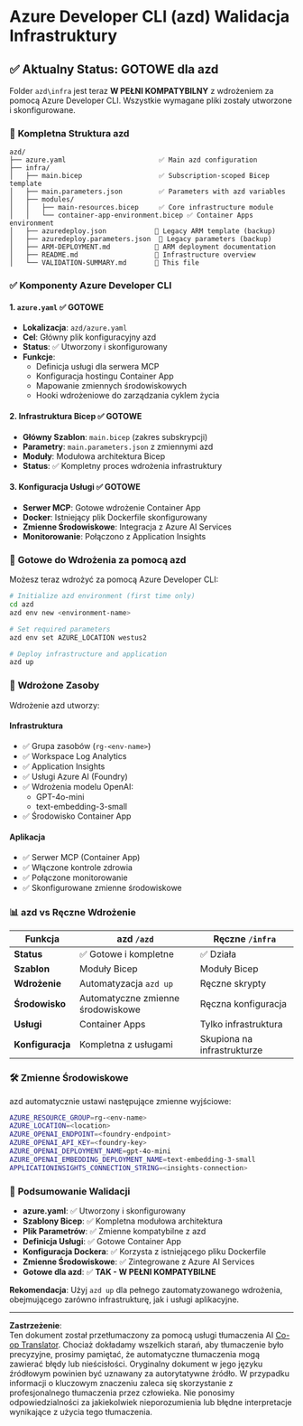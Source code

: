 <!--
CO_OP_TRANSLATOR_METADATA:
{
  "original_hash": "20ed201aa472e9936f4e0c5144626011",
  "translation_date": "2025-09-30T12:55:19+00:00",
  "source_file": "azd/infra/VALIDATION-SUMMARY.md",
  "language_code": "pl"
}
-->
# Azure Developer CLI (azd) Walidacja Infrastruktury

## ✅ **Aktualny Status: GOTOWE dla azd**

Folder `azd\infra` jest teraz **W PEŁNI KOMPATYBILNY** z wdrożeniem za pomocą Azure Developer CLI. Wszystkie wymagane pliki zostały utworzone i skonfigurowane.

### 📁 **Kompletna Struktura azd**
```
azd/
├── azure.yaml                       ✅ Main azd configuration
├── infra/
│   ├── main.bicep                   ✅ Subscription-scoped Bicep template
│   ├── main.parameters.json         ✅ Parameters with azd variables
│   ├── modules/
│   │   ├── main-resources.bicep     ✅ Core infrastructure module
│   │   └── container-app-environment.bicep ✅ Container Apps environment
│   ├── azuredeploy.json            📄 Legacy ARM template (backup)
│   ├── azuredeploy.parameters.json  📄 Legacy parameters (backup)
│   ├── ARM-DEPLOYMENT.md           📄 ARM deployment documentation
│   ├── README.md                   📄 Infrastructure overview
│   └── VALIDATION-SUMMARY.md       📝 This file
```

### ✅ **Komponenty Azure Developer CLI**

#### 1. `azure.yaml` ✅ **GOTOWE**
- **Lokalizacja**: `azd/azure.yaml`
- **Cel**: Główny plik konfiguracyjny azd
- **Status**: ✅ Utworzony i skonfigurowany
- **Funkcje**:
  - Definicja usługi dla serwera MCP
  - Konfiguracja hostingu Container App
  - Mapowanie zmiennych środowiskowych
  - Hooki wdrożeniowe do zarządzania cyklem życia

#### 2. **Infrastruktura Bicep** ✅ **GOTOWE**
- **Główny Szablon**: `main.bicep` (zakres subskrypcji)
- **Parametry**: `main.parameters.json` z zmiennymi azd
- **Moduły**: Modułowa architektura Bicep
- **Status**: ✅ Kompletny proces wdrożenia infrastruktury

#### 3. **Konfiguracja Usługi** ✅ **GOTOWE**
- **Serwer MCP**: Gotowe wdrożenie Container App
- **Docker**: Istniejący plik Dockerfile skonfigurowany
- **Zmienne Środowiskowe**: Integracja z Azure AI Services
- **Monitorowanie**: Połączono z Application Insights

### 🚀 **Gotowe do Wdrożenia za pomocą azd**

Możesz teraz wdrożyć za pomocą Azure Developer CLI:

```bash
# Initialize azd environment (first time only)
cd azd
azd env new <environment-name>

# Set required parameters
azd env set AZURE_LOCATION westus2

# Deploy infrastructure and application
azd up
```

### 🎯 **Wdrożone Zasoby**

Wdrożenie azd utworzy:

#### **Infrastruktura** 
- ✅ Grupa zasobów (`rg-<env-name>`)
- ✅ Workspace Log Analytics
- ✅ Application Insights
- ✅ Usługi Azure AI (Foundry)
- ✅ Wdrożenia modelu OpenAI:
  - GPT-4o-mini
  - text-embedding-3-small
- ✅ Środowisko Container App

#### **Aplikacja**
- ✅ Serwer MCP (Container App)
- ✅ Włączone kontrole zdrowia
- ✅ Połączone monitorowanie
- ✅ Skonfigurowane zmienne środowiskowe

### 📊 **azd vs Ręczne Wdrożenie**

| Funkcja | azd `/azd` | Ręczne `/infra` |
|---------|------------|-----------------|
| **Status** | ✅ Gotowe i kompletne | ✅ Działa |
| **Szablon** | Moduły Bicep | Moduły Bicep |
| **Wdrożenie** | Automatyzacja `azd up` | Ręczne skrypty |
| **Środowisko** | Automatyczne zmienne środowiskowe | Ręczna konfiguracja |
| **Usługi** | Container Apps | Tylko infrastruktura |
| **Konfiguracja** | Kompletna z usługami | Skupiona na infrastrukturze |

### 🛠️ **Zmienne Środowiskowe**

azd automatycznie ustawi następujące zmienne wyjściowe:

```bash
AZURE_RESOURCE_GROUP=rg-<env-name>
AZURE_LOCATION=<location>
AZURE_OPENAI_ENDPOINT=<foundry-endpoint>
AZURE_OPENAI_API_KEY=<foundry-key>
AZURE_OPENAI_DEPLOYMENT_NAME=gpt-4o-mini
AZURE_OPENAI_EMBEDDING_DEPLOYMENT_NAME=text-embedding-3-small
APPLICATIONINSIGHTS_CONNECTION_STRING=<insights-connection>
```

### 🚨 **Podsumowanie Walidacji**

- **azure.yaml**: ✅ Utworzony i skonfigurowany
- **Szablony Bicep**: ✅ Kompletna modułowa architektura
- **Plik Parametrów**: ✅ Zmienne kompatybilne z azd
- **Definicja Usługi**: ✅ Gotowe Container App
- **Konfiguracja Dockera**: ✅ Korzysta z istniejącego pliku Dockerfile
- **Zmienne Środowiskowe**: ✅ Zintegrowane z Azure AI Services
- **Gotowe dla azd**: ✅ **TAK - W PEŁNI KOMPATYBILNE**

**Rekomendacja**: Użyj `azd up` dla pełnego zautomatyzowanego wdrożenia, obejmującego zarówno infrastrukturę, jak i usługi aplikacyjne.

---

**Zastrzeżenie**:  
Ten dokument został przetłumaczony za pomocą usługi tłumaczenia AI [Co-op Translator](https://github.com/Azure/co-op-translator). Chociaż dokładamy wszelkich starań, aby tłumaczenie było precyzyjne, prosimy pamiętać, że automatyczne tłumaczenia mogą zawierać błędy lub nieścisłości. Oryginalny dokument w jego języku źródłowym powinien być uznawany za autorytatywne źródło. W przypadku informacji o kluczowym znaczeniu zaleca się skorzystanie z profesjonalnego tłumaczenia przez człowieka. Nie ponosimy odpowiedzialności za jakiekolwiek nieporozumienia lub błędne interpretacje wynikające z użycia tego tłumaczenia.
